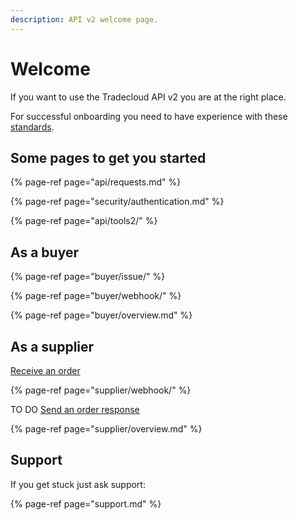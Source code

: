 ```yaml
---
description: API v2 welcome page.
---
```


# Welcome

If you want to use the Tradecloud API v2 you are at the right place.

For successful onboarding you need to have experience with these [standards](api/standards.md).

## Some pages to get you started

{% page-ref page="api/requests.md" %}

{% page-ref page="security/authentication.md" %}

{% page-ref page="api/tools2/" %}

## As a buyer

{% page-ref page="buyer/issue/" %}

{% page-ref page="buyer/webhook/" %}

{% page-ref page="buyer/overview.md" %}

## As a supplier

[Receive an order](supplier/webhook/)

{% page-ref page="supplier/webhook/" %}

TO DO [Send an order response](supplier/accept/)

{% page-ref page="supplier/overview.md" %}

## Support

If you get stuck just ask support:

{% page-ref page="support.md" %}



